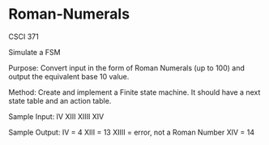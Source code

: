 # Roman-Numerals
CSCI 371                                                

Simulate a FSM

Purpose: Convert input in the form of Roman Numerals (up to 100) and output the equivalent base 10 value.

Method: Create and implement a Finite state machine.  It should have a next state table and an action table.

 
Sample Input:
IV
XIII
XIIII
XIV

Sample Output:
IV = 4
XIII = 13
XIIII = error, not a Roman Number
XIV = 14
